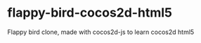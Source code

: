 flappy-bird-cocos2d-html5
=========================

Flappy bird clone, made with cocos2d-js to learn cocos2d html5
